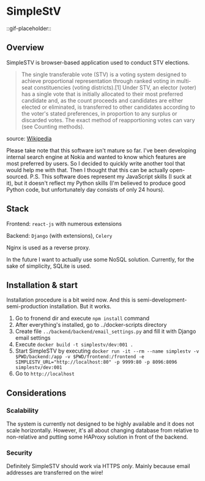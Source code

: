 # SimpleStV

::gif-placeholder::

## Overview

SimpleSTV is browser-based application used to conduct STV elections.

>The single transferable vote (STV) is a voting system designed to achieve proportional representation through 
>ranked voting in multi-seat constituencies (voting districts).[1] Under STV, an elector (voter) has a single 
>vote that is initially allocated to their most preferred candidate and, as the count proceeds and candidates 
>are either elected or eliminated, is transferred to other candidates according to the voter's stated 
>preferences, in proportion to any surplus or discarded votes. The exact method of reapportioning votes 
>can vary (see Counting methods).

source: [Wikipedia](https://en.wikipedia.org/wiki/Single_transferable_vote)

Please take note that this software isn't mature so far. I've been developing internal search engine at Nokia and
wanted to know which features are most preferred by users. So I decided to quickly write another tool that
would help me with that. Then I thought that this can be actually open-sourced.
P.S. This software does represent my JavaScript skills (I suck at it), but it doesn't reflect my Python skills
(I'm believed to produce good Python code, but unfortunately day consists of only 24 hours).

## Stack

Frontend: `react-js` with numerous extensions

Backend: `Django` (with extensions), `Celery`

Nginx is used as a reverse proxy.

In the future I want to actually use some NoSQL solution. Currently, for the sake of simplicity, SQLite is
used.

## Installation & start

Installation procedure is a bit weird now. And this is semi-development-semi-production installation. But it
works.

1. Go to fronend dir and execute `npm install` command
2. After everything's installed, go to ../docker-scripts directory
3. Create file `../backend/backend/email_settings.py` and fill it with Django email settings
4. Execute `docker build -t simplestv/dev:001 .`
5. Start SimpleSTV by executing `docker run -it --rm --name simplestv -v $PWD/backend:/app -v $PWD/frontend:/frontend -e SIMPLESTV_URL="http://localhost:80" -p 9999:80 -p 8096:8096 simplestv/dev:001`
6. Go to `http://localhost`

## Considerations

### Scalability
The system is currently not designed to be highly available and it does not scale horizontally. However, it's
all about changing database from relative to non-relative and putting some HAProxy solution in front of the
backend.

### Security
Definitely SimpleSTV should work via HTTPS _only_. Mainly because email addresses are transferred on the wire!

